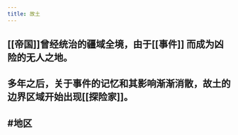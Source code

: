 ```yaml
---
title: 故土
---
```


## [[帝国]]曾经统治的疆域全境，由于[[事件]] 而成为凶险的无人之地。
## 多年之后，关于事件的记忆和其影响渐渐消散，故土的边界区域开始出现[[探险家]]。
## #地区
